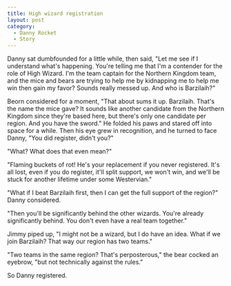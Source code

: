 ```yaml
---
title: High wizard registration
layout: post
category:
  - Danny Rocket
  - Story
---
```

Danny sat dumbfounded for a little while, then said, "Let me see if I understand what's happening. You're telling me that I'm a contender for the role of High Wizard. I'm the team captain for the Northern Kingdom team, and the mice and bears are trying to help me by kidnapping me to help me win then gain my favor? Sounds really messed up. And who is Barzilaih?"

Beorn considered for a moment, "That about sums it up. Barzilaih. That's the name the mice gave? It sounds like another candidate from the Northern Kingdom since they're based here, but there's only one candidate per region. And you have the sword." He folded his paws and stared off into space for a while. Then his eye grew in recognition, and he turned to face Danny, "You did register, didn't you?"

"What? What does that even mean?"

"Flaming buckets of rot! He's your replacement if you never registered. It's all lost, even if you do register, it'll split support, we won't win, and we'll be stuck for another lifetime under some Westervian."

"What if I beat Barzilaih first, then I can get the full support of the region?" Danny considered.

"Then you'll be significantly behind the other wizards. You're already significantly behind. You don't even have a real team together."

Jimmy piped up, "I might not be a wizard, but I do have an idea. What if we join Barzilaih? That way our region has two teams."

"Two teams in the same region? That's perposterous," the bear cocked an eyebrow, "but not technically against the rules."

So Danny registered.